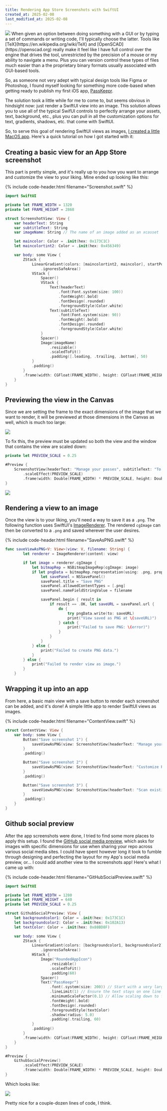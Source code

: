 ```yaml
---
title: Rendering App Store Screenshots with SwiftUI
created_at: 2025-02-08
last_modified_at: 2025-02-08
---
```

<img src="{{ site.baseurl }}/assets/notes/rendering-images-with-swiftui/allScreenshots.png"/>
When given an option between doing something with a GUI or by typing a set of commands or writing code, I'll typically choose the latter. Tools like [TeX](https://en.wikipedia.org/wiki/TeX) and [OpenSCAD](https://openscad.org) really make it feel like I have full control over the engine that drives the tool, unrestricted by the precision of a mouse or my ability to navigate a menu. Plus you can version control these types of files much easier than a the proprietary binary formats usually associated with GUI-based tools.

So, as someone not very adept with typical design tools like Figma or Photoshop, I found myself looking for something more code-based when getting ready to publish my first iOS app, [PassKeepr](https://apps.apple.com/us/app/passkeepr/id6740440736). 

The solution took a little while for me to come to, but seems obvious in hindsight now: just render a SwiftUI view into an image. This solution allows you to use all of the typical SwifUI controls to perfectly arrange your assets, text, background, etc., plus you can pull in all the customization options for text, gradients, shadows, etc. that come with SwiftUI.

So, to serve this goal of rendering SwiftUI views as images, [I created a little MacOS app](https://github.com/AndrewHanshaw/pk-screenshots). Here's a quick tutorial on how I got started with it:

## Creating a basic view for an App Store screenshot

This part is pretty simple, and it's really up to you how you want to arrange and customize the view to your liking. Mine ended up looking like this:

{% include code-header.html filename="Screenshot.swift" %}
```swift
import SwiftUI

private let FRAME_WIDTH = 1320
private let FRAME_HEIGHT = 2868

struct ScreenshotView: View {
    var headerText: String
    var subtitleText: String
    var imageName: String // The name of an image added as an xcasset

    let maincolor: Color = .init(hex: 0x173C1C)
    let maincolortint2: Color = .init(hex: 0x456349)

    var body: some View {
        ZStack {
            LinearGradient(colors: [maincolortint2, maincolor], startPoint: .top, endPoint: .bottom)
                .ignoresSafeArea()
            VStack {
                Spacer()
                VStack {
                    Text(headerText)
                        .font(Font.system(size: 100))
                        .fontWeight(.bold)
                        .fontDesign(.rounded)
                        .foregroundStyle(Color.white)
                    Text(subtitleText)
                        .font(Font.system(size: 90))
                        .fontWeight(.bold)
                        .fontDesign(.rounded)
                        .foregroundStyle(Color.white)
                }
                Spacer()
                Image(imageName)
                    .resizable()
                    .scaledToFit()
                    .padding([.leading, .trailing, .bottom], 50)
            }
            .padding()
        }
        .frame(width: CGFloat(FRAME_WIDTH), height: CGFloat(FRAME_HEIGHT))
    }
}
```

## Previewing the view in the Canvas

Since we are setting the frame to the exact dimensions of the image that we want to render, it will be previewed at those dimensions in the Canvas as well, which is much too large:

<img src="{{ site.baseurl }}/assets/notes/rendering-images-with-swiftui/unscaledCanvas.png"/>

To fix this, the preview must be updated so both the view and the window that contains the view are scaled down:

```swift
private let PREVIEW_SCALE = 0.25

#Preview {
    ScreenshotView(headerText: "Manage your passes", subtitleText: "To edit later", imageName: "Screenshot1")
        .scaleEffect(PREVIEW_SCALE)
        .frame(width: Double(FRAME_WIDTH) * PREVIEW_SCALE, height: Double(FRAME_HEIGHT) * PREVIEW_SCALE)
}
```

<img src="{{ site.baseurl }}/assets/notes/rendering-images-with-swiftui/scaledCanvas.png"/>

## Rendering a view to an image

Once the view is to your liking, you'll need a way to save it as a `.png`. The following function uses SwiftUI's [ImageRenderer](https://developer.apple.com/documentation/swiftui/imagerenderer). The rendered `cgImage` can then be converted to a `.png` and saved wherever the user desires.

{% include code-header.html filename="SaveAsPNG.swift" %}
```swift
func saveViewAsPNG<V: View>(view: V, filename: String) {
        let renderer = ImageRenderer(content: view)

        if let image = renderer.cgImage {
            let bitmapRep = NSBitmapImageRep(cgImage: image)
            if let pngData = bitmapRep.representation(using: .png, properties: [:]) {
                let savePanel = NSSavePanel()
                savePanel.title = "Save PNG"
                savePanel.allowedContentTypes = [.png]
                savePanel.nameFieldStringValue = filename

                savePanel.begin { result in
                    if result == .OK, let saveURL = savePanel.url {
                        do {
                            try pngData.write(to: saveURL)
                            print("View saved as PNG at \(saveURL)")
                        } catch {
                            print("Failed to save PNG: \(error)")
                        }
                    }
                }
            } else {
                print("Failed to create PNG data.")
            }
        } else {
            print("Failed to render view as image.")
        }
    }
```

## Wrapping it up into an app

From here, a basic main view with a save button to render each screenshot can be added, and it's done! A simple little app to render SwiftUI views as images.

{% include code-header.html filename="ContentView.swift" %}
```swift
struct ContentView: View {
    var body: some View {
        Button("Save screenshot 1") {
            saveViewAsPNG(view: ScreenshotView(headerText: "Manage your passes", subtitleText: "To edit later", imageName: "Screenshot1"), filename: "Screenshot1")
        }
        .padding()

        Button("Save screenshot 2") {
            saveViewAsPNG(view: ScreenshotView(headerText: "Customize Passes", subtitleText: "To create unique cards", imageName: "Screenshot2"), filename: "Screenshot2")
        }
        .padding()

        Button("Save screenshot 3") {
            saveViewAsPNG(view: ScreenshotView(headerText: "Scan existing cards", subtitleText: "And save them digitally", imageName: "Screenshot3"), filename: "Screenshot3")
        }
        .padding()
    }
}
```

## Github social preview

After the app screenshots were done, I tried to find some more places to apply this setup. I found the [GitHub social media preview](https://docs.github.com/en/repositories/managing-your-repositorys-settings-and-features/customizing-your-repository/customizing-your-repositorys-social-media-preview), which asks for images with specific dimensions for use when sharing your repo across various social media sites. I could have spent however long it took to fumble through designing and perfecting the layout for my App's social media preview, or... I could add another view to the screenshots app! Here's what I came up with:

{% include code-header.html filename="GitHubSocialPreview.swift" %}
```swift
import SwiftUI

private let FRAME_WIDTH = 1280
private let FRAME_HEIGHT = 640
private let PREVIEW_SCALE = 0.25

struct GithubSocialPreview: View {
    let backgroundcolor1: Color = .init(hex: 0x173C1C)
    let backgroundcolor2: Color = .init(hex: 0x102A13)
    let textColor: Color = .init(hex: 0x88BD8F)

    var body: some View {
        ZStack {
            LinearGradient(colors: [backgroundcolor1, backgroundcolor2], startPoint: .top, endPoint: .bottom)
                .ignoresSafeArea()
            HStack {
                Image("RoundedAppIcon")
                    .resizable()
                    .scaledToFit()
                    .padding(60)
                Spacer()
                Text("PassKeepr")
                    .font(.system(size: 200)) // Start with a very large font size
                    .lineLimit(1) // Ensure the text stays on one line
                    .minimumScaleFactor(0.1) // Allow scaling down to fit
                    .fontWeight(.bold)
                    .fontDesign(.rounded)
                    .foregroundStyle(textColor)
                    .shadow(radius: 5.0)
                    .padding(.trailing, 60)
            }
            .padding()
        }
        .frame(width: CGFloat(FRAME_WIDTH), height: CGFloat(FRAME_HEIGHT))
    }
}

#Preview {
    GithubSocialPreview()
        .scaleEffect(PREVIEW_SCALE)
        .frame(width: Double(FRAME_WIDTH) * PREVIEW_SCALE, height: Double(FRAME_HEIGHT) * PREVIEW_SCALE)
}
```

Which looks like:

<img src="{{ site.baseurl }}/assets/notes/rendering-images-with-swiftui/gitHubSocialPreview.png"/>

Pretty nice for a couple-dozen lines of code, I think.
